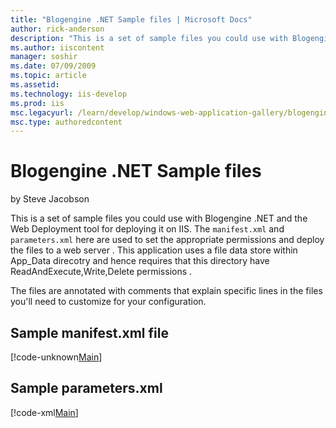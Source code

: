```yaml
---
title: "Blogengine .NET Sample files | Microsoft Docs"
author: rick-anderson
description: "This is a set of sample files you could use with Blogengine .NET and the Web Deployment tool for deploying it on IIS. The manifest.xml and parameters.xml her..."
ms.author: iiscontent
manager: soshir
ms.date: 07/09/2009
ms.topic: article
ms.assetid: 
ms.technology: iis-develop
ms.prod: iis
msc.legacyurl: /learn/develop/windows-web-application-gallery/blogengine-net-sample-files
msc.type: authoredcontent
---
```

Blogengine .NET Sample files
====================
by Steve Jacobson

This is a set of sample files you could use with Blogengine .NET and the Web Deployment tool for deploying it on IIS. The `manifest.xml` and `parameters.xml` here are used to set the appropriate permissions and deploy the files to a web server . This application uses a file data store within App\_Data direcotry and hence requires that this directory have ReadAndExecute,Write,Delete permissions .

The files are annotated with comments that explain specific lines in the files you'll need to customize for your configuration.

## Sample manifest.xml file

[!code-unknown[Main](blogengine-net-sample-files/samples/sample-127306-1.unknown)]

## Sample parameters.xml

[!code-xml[Main](blogengine-net-sample-files/samples/sample2.xml)]